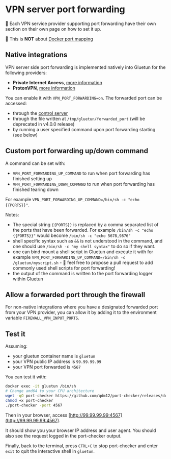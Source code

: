 # VPN server port forwarding

💁 Each VPN service provider supporting port forwarding have their own section on their own page on how to set it up.

🔴 This is **NOT** about [Docker port mapping](../port-mapping.md)

## Native integrations

VPN server side port forwarding is implemented natively into Gluetun for the following providers:

- **Private Internet Access**, [more information](../providers/private-internet-access.md)
- **ProtonVPN**, [more information](../providers/protonvpn.md)

You can enable it with `VPN_PORT_FORWARDING=on`.
The forwarded port can be accessed:

- through the [control server](control-server.md#openvpn-and-wireguard)
- through the file written at `/tmp/gluetun/forwarded_port` (will be deprecated in v4.0.0 release)
- by running a user specified command upon port forwarding starting (see below)

## Custom port forwarding up/down command

A command can be set with:

- `VPN_PORT_FORWARDING_UP_COMMAND` to run when port forwarding has finished setting up
- `VPN_PORT_FORWARDING_DOWN_COMMAND` to run when port forwarding has finished tearing down

For example `VPN_PORT_FORWARDING_UP_COMMAND=/bin/sh -c "echo {{PORTS}}"`.

Notes:

- The special string `{{PORTS}}` is replaced by a comma separated list of the ports that have been forwarded. For example `/bin/sh -c "echo {{PORTS}}"` would become `/bin/sh -c "echo 5678,9876"`
- shell specific syntax such as `&&` is not understood in the command, and one should use `/bin/sh -c "my shell syntax"` to do so if they want.
- one can bind mount a shell script in Gluetun and execute it with for example `VPN_PORT_FORWARDING_UP_COMMAND=/bin/sh -c /gluetun/myscript.sh` - 💁  feel free to propose a pull request to add commonly used shell scripts for port forwarding!
- the output of the command is written to the port forwarding logger within Gluetun

## Allow a forwarded port through the firewall

For non-native integrations where you have a designated forwarded port from your VPN provider, you can allow it by adding it to the environment variable `FIREWALL_VPN_INPUT_PORTS`.

## Test it

Assuming:

- your gluetun container name is `gluetun`
- your VPN public IP address is `99.99.99.99`
- your VPN port forwarded is `4567`

You can test it with:

```sh
docker exec -it gluetun /bin/sh
# Change amd64 to your CPU architecture
wget -qO port-checker https://github.com/qdm12/port-checker/releases/download/v0.3.0/port-checker_0.3.0_linux_amd64
chmod +x port-checker
./port-checker -port 4567
```

Then in your browser, access [http://99.99.99.99:4567](http://99.99.99.99:4567).

It should show you your browser IP address and user agent.
You should also see the request logged in the port-checker output.

Finally, back to the terminal, press `CTRL+C` to stop port-checker and enter `exit` to quit the interactive shell in `gluetun`.
